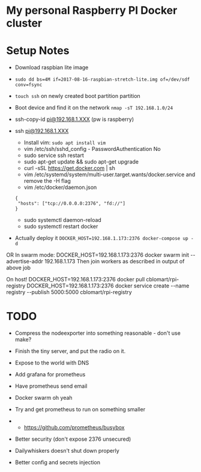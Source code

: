 My personal Raspberry PI Docker cluster
=======================================

# Setup Notes #

* Download raspbian lite image
* `sudo dd bs=4M if=2017-08-16-raspbian-stretch-lite.img of=/dev/sdf conv=fsync`
* `touch ssh` on newly created boot partition partition
* Boot device and find it on the network `nmap -sT 192.168.1.0/24`
* ssh-copy-id pi@192.168.1.XXX (pw is raspberry)
* ssh pi@192.168.1.XXX
  * Install vim: `sudo apt install vim`
  * vim /etc/ssh/sshd_config - PasswordAuthentication No
  * sudo service ssh restart
  * sudo apt-get update && sudo apt-get upgrade
  * curl -sSL https://get.docker.com | sh
  * vim /etc/systemd/system/multi-user.target.wants/docker.service and remove the -H flag
  * vim /etc/docker/daemon.json
  ```
  {
   "hosts": ["tcp://0.0.0.0:2376", "fd://"]
  }
  ```
  * sudo systemctl daemon-reload
  * sudo systemctl restart docker


* Actually deploy it `DOCKER_HOST=192.168.1.173:2376 docker-compose up -d`

OR
In swarm mode:
  DOCKER_HOST=192.168.1.173:2376 docker swarm init --advertise-addr 192.168.1.173
  Then join workers as described in output of above job

On host!
DOCKER_HOST=192.168.1.173:2376  docker pull cblomart/rpi-registry
DOCKER_HOST=192.168.1.173:2376 docker service create --name registry --publish 5000:5000 cblomart/rpi-registry


# TODO #

* Compress the nodeexporter into something reasonable - don't use make?

* Finish the tiny server, and put the radio on it.
* Expose to the world with DNS
* Add grafana for prometheus
* Have prometheus send email

* Docker swarm oh yeah
* Try and get prometheus to run on something smaller
* * https://github.com/prometheus/busybox
* Better security (don't expose 2376 unsecured)
* Dailywhiskers doesn't shut down properly
* Better config and secrets injection

